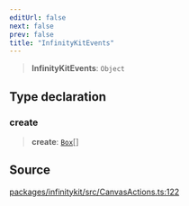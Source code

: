 ```yaml
---
editUrl: false
next: false
prev: false
title: "InfinityKitEvents"
---
```


> **InfinityKitEvents**: `Object`

## Type declaration

### create

> **create**: [`Box`](Box.md)[]

## Source

[packages/infinitykit/src/CanvasActions.ts:122](https://github.com/nodenogg-in/alpha-p2p/blob/aa60360/packages/infinitykit/src/CanvasActions.ts#L122)
